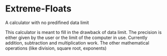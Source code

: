 # Extreme-Floats
A calculator with no predifined data limit

This calculator is meant to fill in the drawback of data limit. The precision is either given by the user or the limit of the computer in use.
Currently addition, subtraction and multiplication work.
The other mathematical operations (like division, square root, exponents)
